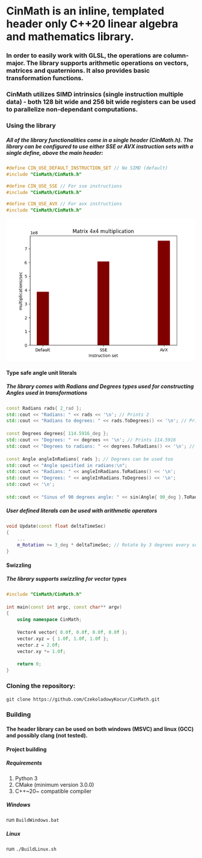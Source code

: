 # CinMath is an inline, templated header only C++20 linear algebra and mathematics library. 
### In order to easily work with GLSL, the operations are **column-major**. The library supports arithmetic operations on vectors, matrices and quaternions. It also provides basic transformation functions.

### CinMath utilizes SIMD intrinsics (single instruction multiple data) - both 128 bit wide and 256 bit wide registers can be used to parallelize non-dependant computations.

### Using the library
##### All of the library functionalities come in a single header (CinMath.h). The library can be configured to use either SSE or AVX instruction sets with a single define, above the main header:
```cpp
#define CIN_USE_DEFAULT_INSTRUCTION_SET // No SIMD (default)
#include "CinMath/CinMath.h"
```

```cpp
#define CIN_USE_SSE // For sse instructions
#include "CinMath/CinMath.h"
```

```cpp
#define CIN_USE_AVX // For avx instructions
#include "CinMath/CinMath.h"
```
![Instruction sets benchmark plot](https://github.com/CzekoladowyKocur/CinMath/blob/master/BenchmarkResults/Matrix%204x4%20multiplication%20comparison.png)
#### Type safe angle unit literals 
##### The library comes with Radians and Degrees types used for constructing Angles used in transformations
```cpp
const Radians rads{ 2_rad };
std::cout << "Radians: " << rads << '\n'; // Prints 2
std::cout << "Radians to degrees: " << rads.ToDegrees() << '\n'; // Prints 114.592

const Degrees degrees{ 114.5916_deg };
std::cout << "Degrees: " << degrees << '\n'; // Prints 114.5916
std::cout << "Degrees to radians: " << degrees.ToRadians() << '\n'; // Prints 2

const Angle angleInRadians{ rads }; // Degrees can be used too
std::cout << "Angle specified in radians:\n";
std::cout << "Radians: " << angleInRadians.ToRadians() << '\n';
std::cout << "Degrees: " << angleInRadians.ToDegrees() << '\n';
std::cout << '\n';

std::cout << "Sinus of 90 degrees angle: " << sin(Angle{ 90_deg }.ToRadians()); // standard sin() accepts an angle in radians. Prints 1
```
##### User defined literals can be used with arithmetic operators
```cpp
void Update(const float deltaTimeSec)
{
    ...
    m_Rotation += 3_deg * deltaTimeSec; // Rotate by 3 degrees every second
}
```

#### Swizzling
##### The library supports swizzling for vector types
```cpp
#include "CinMath/CinMath.h"

int main(const int argc, const char** argv)
{
	using namespace CinMath;

	Vector4 vector{ 0.0f, 0.0f, 0.0f, 0.0f };
	vector.xyz = { 1.0f, 1.0f, 1.0f };
	vector.z = 2.0f;
	vector.xy *= 1.0f;

	return 0;
}
```

### Cloning the repository:
`git clone https://github.com/CzekoladowyKocur/CinMath.git`

### Building
#### The header library can be used on both windows (MSVC) and linux (GCC) and possibly clang (not tested).
#### Project building
##### Requirements
1. Python 3
2. CMake (minimum version 3.0.0)
3. C++~20~ compatible compiler
##### Windows
run `BuildWindows.bat`
##### Linux 
run `./BuildLinux.sh`

